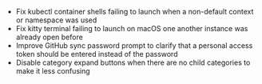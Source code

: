 - Fix kubectl container shells failing to launch when a non-default context or namespace was used
- Fix kitty terminal failing to launch on macOS one another instance was already open before
- Improve GitHub sync password prompt to clarify that a personal access token should be entered instead of the password
- Disable category expand buttons when there are no child categories to make it less confusing
